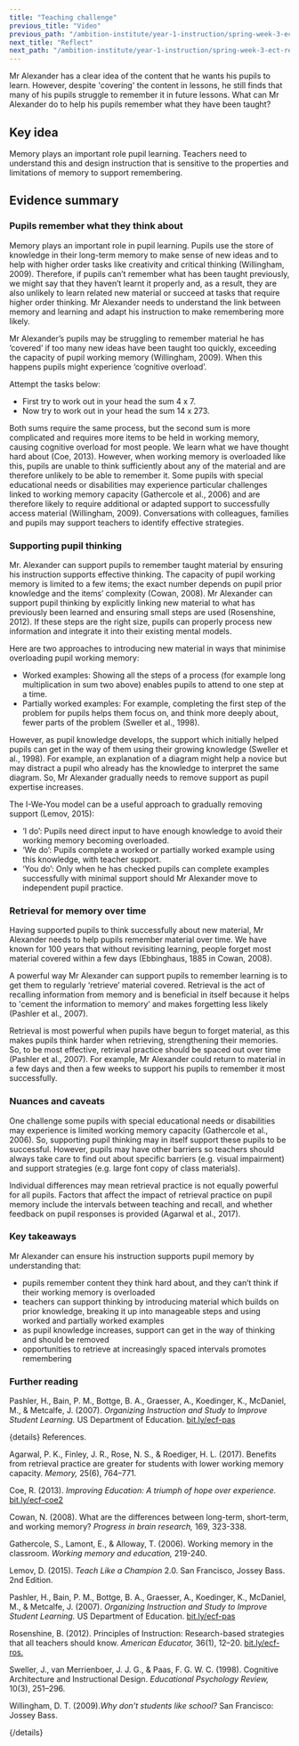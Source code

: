 ```yaml
---
title: "Teaching challenge"
previous_title: "Video"
previous_path: "/ambition-institute/year-1-instruction/spring-week-3-ect-video"
next_title: "Reflect"
next_path: "/ambition-institute/year-1-instruction/spring-week-3-ect-reflect"
---
```


Mr Alexander has a clear idea of the content that he wants his pupils to learn. However, despite 'covering' the content in lessons, he still finds that many of his pupils struggle to remember it in future lessons. What can Mr Alexander do to help his pupils remember what they have been taught?

## Key idea

Memory plays an important role pupil learning. Teachers need to understand this and design instruction that is sensitive to the properties and limitations of memory to support remembering.

## Evidence summary

### Pupils remember what they think about

Memory plays an important role in pupil learning. Pupils use the store of knowledge in their long-term memory to make sense of new ideas and to help with higher order tasks like creativity and critical thinking (Willingham, 2009). Therefore, if pupils can’t remember what has been taught previously, we might say that they haven’t learnt it properly and, as a result, they are also unlikely to learn related new material or succeed at tasks that require higher order thinking. Mr Alexander needs to understand the link between memory and learning and adapt his instruction to make remembering more likely.

Mr Alexander’s pupils may be struggling to remember material he has ‘covered’ if too many new ideas have been taught too quickly, exceeding the capacity of pupil working memory (Willingham, 2009). When this happens pupils might experience ‘cognitive overload’.

Attempt the tasks below:

- First try to work out in your head the sum 4 x 7.
- Now try to work out in your head the sum 14 x 273.

Both sums require the same process, but the second sum is more complicated and requires more items to be held in working memory, causing cognitive overload for most people. We learn what we have thought hard about (Coe, 2013). However, when working memory is overloaded like this, pupils are unable to think sufficiently about any of the material and are therefore unlikely to be able to remember it. Some pupils with special educational needs or disabilities may experience particular challenges linked to working memory capacity (Gathercole et al., 2006) and are therefore likely to require additional or adapted support to successfully access material (Willingham, 2009). Conversations with colleagues, families and pupils may support teachers to identify effective strategies.

### Supporting pupil thinking

Mr. Alexander can support pupils to remember taught material by ensuring his instruction supports effective thinking. The capacity of pupil working memory is limited to a few items; the exact number depends on pupil prior knowledge and the items’ complexity (Cowan, 2008). Mr Alexander can support pupil thinking by explicitly linking new material to what has previously been learned and ensuring small steps are used (Rosenshine, 2012). If these steps are the right size, pupils can properly process new information and integrate it into their existing mental models.

Here are two approaches to introducing new material in ways that minimise overloading pupil working memory:

- Worked examples: Showing all the steps of a process (for example long multiplication in sum two above) enables pupils to attend to one step at a time.
- Partially worked examples: For example, completing the first step of the problem for pupils helps them focus on, and think more deeply about, fewer parts of the problem (Sweller et al., 1998).

However, as pupil knowledge develops, the support which initially helped pupils can get in the way of them using their growing knowledge (Sweller et al., 1998). For example, an explanation of a diagram might help a novice but may distract a pupil who already has the knowledge to interpret the same diagram. So, Mr Alexander gradually needs to remove support as pupil expertise increases.

The I-We-You model can be a useful approach to gradually removing support (Lemov, 2015):

- ‘I do’: Pupils need direct input to have enough knowledge to avoid their working memory becoming overloaded.
- ‘We do’: Pupils complete a worked or partially worked example using this knowledge, with teacher support.
- ‘You do’: Only when he has checked pupils can complete examples successfully with minimal support should Mr Alexander move to independent pupil practice.

### Retrieval for memory over time

Having supported pupils to think successfully about new material, Mr Alexander needs to help pupils remember material over time. We have known for 100 years that without revisiting learning, people forget most material covered within a few days (Ebbinghaus, 1885 in Cowan, 2008).

A powerful way Mr Alexander can support pupils to remember learning is to get them to regularly ‘retrieve’ material covered. Retrieval is the act of recalling information from memory and is beneficial in itself because it helps to 'cement the information to memory’ and makes forgetting less likely (Pashler et al., 2007).

Retrieval is most powerful when pupils have begun to forget material, as this makes pupils think harder when retrieving, strengthening their memories. So, to be most effective, retrieval practice should be spaced out over time (Pashler et al., 2007). For example, Mr Alexander could return to material in a few days and then a few weeks to support his pupils to remember it most successfully.

### Nuances and caveats

One challenge some pupils with special educational needs or disabilities may experience is limited working memory capacity (Gathercole et al., 2006). So, supporting pupil thinking may in itself support these pupils to be successful. However, pupils may have other barriers so teachers should always take care to find out about specific barriers (e.g. visual impairment) and support strategies (e.g. large font copy of class materials).

Individual differences may mean retrieval practice is not equally powerful for all pupils. Factors that affect the impact of retrieval practice on pupil memory include the intervals between teaching and recall, and whether feedback on pupil responses is provided (Agarwal et al., 2017).

### Key takeaways

Mr Alexander can ensure his instruction supports pupil memory by understanding that:

- pupils remember content they think hard about, and they can’t think if their working memory is overloaded
- teachers can support thinking by introducing material which builds on prior knowledge, breaking it up into manageable steps and using worked and partially worked examples
- as pupil knowledge increases, support can get in the way of thinking and should be removed
- opportunities to retrieve at increasingly spaced intervals promotes remembering

### Further reading

Pashler, H., Bain, P. M., Bottge, B. A., Graesser, A., Koedinger, K., McDaniel, M., & Metcalfe, J. (2007). _Organizing Instruction and Study to Improve Student Learning._ US Department of Education. [bit.ly/ecf-pas](http://bit.ly/ecf-pas)

{details}
References.

Agarwal, P. K., Finley, J. R., Rose, N. S., &amp; Roediger, H. L. (2017). Benefits from retrieval practice are greater for students with lower working memory capacity. _Memory,_ 25(6), 764–771.

Coe, R. (2013). _Improving Education: A triumph of hope over experience._ <a href="http://bit.ly/ecf-coe2" target="_blank" rel="noopener">bit.ly/ecf-coe2</a>

Cowan, N. (2008). What are the differences between long-term, short-term, and working memory? _Progress in brain research,_ 169, 323-338.

Gathercole, S., Lamont, E., &amp; Alloway, T. (2006). Working memory in the classroom. _Working memory and education,_ 219-240.

Lemov, D. (2015). _Teach Like a Champion_ 2.0. San Francisco, Jossey Bass. 2nd Edition.

Pashler, H., Bain, P. M., Bottge, B. A., Graesser, A., Koedinger, K., McDaniel, M., &amp; Metcalfe, J. (2007). _Organizing Instruction and Study to Improve Student Learning._ US Department of Education. <a href="http://bit.ly/ecf-pas" target="_blank" rel="noopener">bit.ly/ecf-pas</a>

Rosenshine, B. (2012). Principles of Instruction: Research-based strategies that all teachers should know. _American Educator,_ 36(1), 12–20. <a href="http://bit.ly/ecf-ros." target="_blank" rel="noopener">bit.ly/ecf-ros.</a>

Sweller, J., van Merrienboer, J. J. G., &amp; Paas, F. G. W. C. (1998). Cognitive Architecture and Instructional Design. _Educational Psychology Review,_ 10(3), 251–296.

Willingham, D. T. (2009)._Why don’t students like school?_ San Francisco: Jossey Bass.

{/details}
